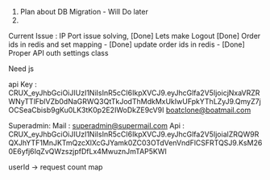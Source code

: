 1. Plan about DB Migration - Will Do later
2. 

Current Issue :
IP Port issue solving,  [Done]
Lets make Logout [Done]
Order ids in redis and set mapping - [Done]
update order ids in redis - [Done]
Proper API outh settings class 

Need js



api Key :
CRUX_eyJhbGciOiJIUzI1NiIsInR5cCI6IkpXVCJ9.eyJhcGlfa2V5IjoicjNxaVRZRWNyTTlFblVZb0dNaGRWQ3QtTkJodThMdkMxUkIwUFpkYThLZyJ9.QmyZ7jOCSeaCbisb9gKu0LK3tK0p2E2IWoDkZE9cV9I
boatclone@boatmail.com


Superadmin:
Mail : superadmin@supermail.com
Api : CRUX_eyJhbGciOiJIUzI1NiIsInR5cCI6IkpXVCJ9.eyJhcGlfa2V5IjoialZRQW9RQXJhYTF1MnJKTmQzcXlXcGJYamk0ZC03OTdVenVndFlCSFRTQSJ9.KsM260E6yfj6IqZvQWzszjpfDfLx4MwuznJmTAP5KWI


userId -> request count map
